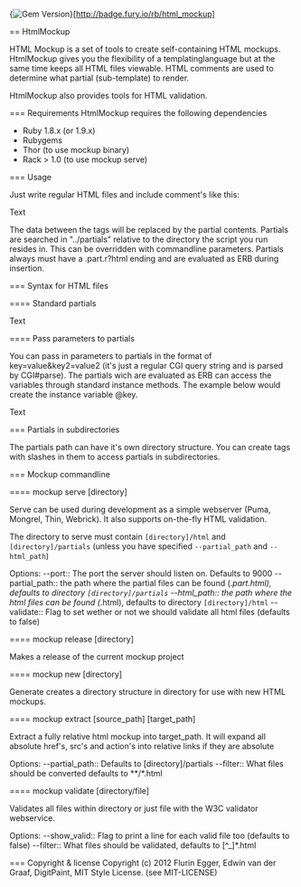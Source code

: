 {<img src="https://badge.fury.io/rb/html_mockup.png" alt="Gem Version" />}[http://badge.fury.io/rb/html_mockup]

== HtmlMockup

HTML Mockup is a set of tools to create self-containing HTML mockups. HtmlMockup gives you the flexibility
of a templatinglanguage but at the same time keeps all HTML files viewable. HTML comments are 
used to  determine what partial (sub-template) to render.

HtmlMockup also provides tools for HTML validation. 

=== Requirements
HtmlMockup requires the following dependencies

* Ruby 1.8.x (or 1.9.x)
* Rubygems
* Thor (to use mockup binary)
* Rack > 1.0 (to use mockup serve) 

=== Usage

Just write regular HTML files and include comment's like this: 

  <!-- [START:partial_name] -->Text<!-- [STOP:partial_name] -->

The data between the tags will be replaced by the partial contents. Partials are searched in
"../partials" relative to the directory the script you run resides in. This can be overridden with
commandline parameters. Partials always must have a .part.r?html ending and are evaluated as ERB during
insertion.

=== Syntax for HTML files

==== Standard partials

  <!-- [START:partial_name] -->Text<!-- [STOP:partial_name] -->

==== Pass parameters to partials

You can pass in parameters to partials in the format of key=value&key2=value2 (it's just a regular CGI
query string and is parsed by CGI#parse). The partials wich are evaluated as ERB can access the variables
through standard instance methods. The example below would create the instance variable @key.

  <!-- [START:partial_name?key=value] -->Text<!-- [STOP:partial_name] -->

=== Partials in subdirectories

The partials path can have it's own directory structure. You can create tags with slashes in them
to access partials in subdirectories.


=== Mockup commandline

==== mockup serve [directory]

Serve can be used during development as a simple webserver (Puma, Mongrel, Thin, Webrick). It also supports on-the-fly HTML validation. 

The directory to serve must contain `[directory]/html` and `[directory]/partials` (unless you have specified `--partial_path` and `--html_path`)

Options:
--port:: The port the server should listen on. Defaults to 9000
--partial_path:: the path where the partial files can be found (*.part.html), defaults to directory `[directory]/partials`
--html_path:: the path where the html files can be found (*.html), defaults to directory `[directory]/html`
--validate:: Flag to set wether or not we should validate all html files (defaults to false)

==== mockup release [directory]

Makes a release of the current mockup project

==== mockup new [directory]

Generate creates a directory structure in directory for use with new HTML mockups.

==== mockup extract [source_path] [target_path]

Extract a fully relative html mockup into target_path. It will expand all absolute href's, src's and action's into relative links if they are absolute

Options:
--partial_path:: Defaults to [directory]/partials
--filter:: What files should be converted defaults to **/*.html

==== mockup validate [directory/file]

Validates all files within directory or just file with the W3C validator webservice. 

Options:
--show_valid:: Flag to print a line for each valid file too (defaults to false)
--filter:: What files should be validated, defaults to [^_]*.html

=== Copyright & license
Copyright (c) 2012 Flurin Egger, Edwin van der Graaf, DigitPaint, MIT Style License. (see MIT-LICENSE)
